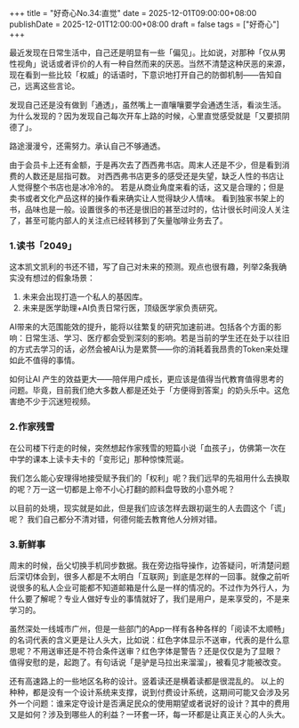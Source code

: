 +++
title       = "好奇心No.34:直觉"
date        = 2025-12-01T09:00:00+08:00
publishDate = 2025-12-01T12:00:00+08:00
draft       = false
tags = ["好奇心"]
+++

最近发现在日常生活中，自己还是明显有一些「偏见」。比如说，对那种「仅从男性视角」说话或者评价的人有一种自然而来的厌恶。当然不清楚这种厌恶的来源，现在看到一些比较「权威」的话语时，下意识地打开自己的防御机制——告知自己，远离这些言论。

发现自己还是没有做到「通透」，虽然嘴上一直嚷嚷要学会通透生活，看淡生活。为什么发现的？因为发现自己每次开车上路的时候，心里直觉感受就是「又要损阴德了」。

路途漫漫兮，还需努力。承认自己不够通透。
 
<!--more--> 

由于会员卡上还有金额，于是再次去了西西弗书店。周末人还是不少，但是看到消费的人数还是屈指可数。
对西西弗书店更多的感受还是失望，缺乏人性的书店让人觉得整个书店也是冰冷冷的。
若是从商业角度来看的话，这又是合理的；但是卖书或者文化产品这样的操作看来确实让人觉得缺少人情味。
看到独家书架上的书，品味也是一般。设置很多的书还是很旧的甚至过时的，估计很长时间没人关注了，甚至可能内部人的关注点已经转移到了矢量咖啡业务去了。

### 1.读书「2049」
这本凯文凯利的书还不错，写了自己对未来的预测。观点也很有趣，列举2条我确实没有想过的假象场景：

1. 未来会出现打造一个私人的基因库。
2. 未来是医学助理+AI负责日常行医，顶级医学家负责研究。

AI带来的大范围能效的提升，能将以往繁复的研究加速前进。包括各个方面的影响：日常生活、学习、医疗都会受到深刻的影响。若是当前的学生还在处于以往旧的方式去学习的话，必然会被AI认为是累赘——你的消耗着我昂贵的Token来处理如此不值得的事情。

如何让AI 产生的效益更大——陪伴用户成长，更应该是值得当代教育值得思考的问题。毕竟，目前我们绝大多数人都是还处于「方便得到答案」的奶头乐中。这危害绝不少于沉迷短视频。


### 2.作家残雪

在公司楼下行走的时候，突然想起作家残雪的短篇小说「血孩子」，仿佛第一次在中学的课本上读卡夫卡的「变形记」那种惊悚荒诞。

我们怎么能心安理得地接受赋予我们的「权利」呢？我们远早的先祖用什么去换取的呢？万一这一切都是上帝不小心打翻的颜料盘导致的小意外呢？

以目前的处境，现实就是如此，但是我们应该怎样去跟初诞生的人去圆这个「谎」呢？
我们自己都分不清对错，何德何能去教育他人分辨对错。

### 3.新鲜事

周末的时候，岳父切换手机同步数据。我在旁边指导操作，边答疑问，听清楚问题后深切体会到，很多人都是不太明白「互联网」到底是怎样的一回事。就像之前听说很多的私人企业可能都不知道邮箱是什么是一样的情况的。不过作为外行人，为什么要了解呢？专业人做好专业的事情就好了，我们是用户，是来享受的，不是来学习的。

虽然深处一线城市广州，但是一些部门的App一样有各种各样的「阅读不太顺畅」的名词代表的含义更是让人头大，比如说：红色字体显示不送审，代表的是什么意思呢？不用送审还是不符合条件送审？红色字体是警告？还是仅仅是为了显眼？
值得安慰的是，起跑了。有句话说「是驴是马拉出来溜溜」，被看见才能被改变。

还有高速路上的一些地区名称的设计。竖着读还是横着读都是很混乱的。
以上的种种，都是没有一个设计系统来支撑，说到付费设计系统，这期间可能又会涉及另外一个问题：谁来定夺设计是否满足民众的使用期望或者说好的设计？其中的费用又是如何？涉及到哪些人的利益？一环套一环，每一环都是让真正关心的人头大。

